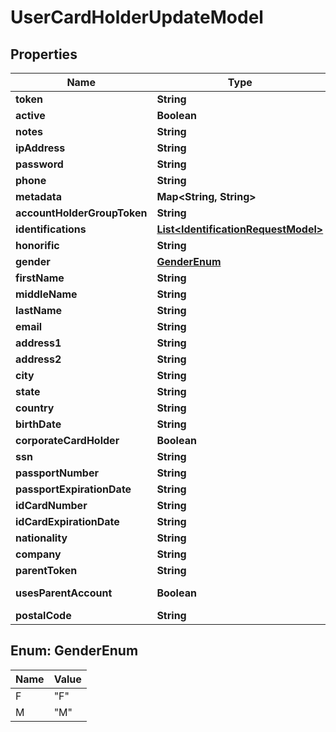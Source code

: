 
# UserCardHolderUpdateModel

## Properties
Name | Type | Description | Notes
------------ | ------------- | ------------- | -------------
**token** | **String** |  |  [optional]
**active** | **Boolean** |  |  [optional]
**notes** | **String** |  |  [optional]
**ipAddress** | **String** |  |  [optional]
**password** | **String** |  |  [optional]
**phone** | **String** |  |  [optional]
**metadata** | **Map&lt;String, String&gt;** |  |  [optional]
**accountHolderGroupToken** | **String** |  |  [optional]
**identifications** | [**List&lt;IdentificationRequestModel&gt;**](IdentificationRequestModel.md) |  |  [optional]
**honorific** | **String** |  |  [optional]
**gender** | [**GenderEnum**](#GenderEnum) |  |  [optional]
**firstName** | **String** |  |  [optional]
**middleName** | **String** |  |  [optional]
**lastName** | **String** |  |  [optional]
**email** | **String** |  |  [optional]
**address1** | **String** |  |  [optional]
**address2** | **String** |  |  [optional]
**city** | **String** |  |  [optional]
**state** | **String** |  |  [optional]
**country** | **String** |  |  [optional]
**birthDate** | **String** |  |  [optional]
**corporateCardHolder** | **Boolean** |  |  [optional]
**ssn** | **String** |  |  [optional]
**passportNumber** | **String** |  |  [optional]
**passportExpirationDate** | **String** |  |  [optional]
**idCardNumber** | **String** |  |  [optional]
**idCardExpirationDate** | **String** |  |  [optional]
**nationality** | **String** |  |  [optional]
**company** | **String** |  |  [optional]
**parentToken** | **String** |  |  [optional]
**usesParentAccount** | **Boolean** | Default is false |  [optional]
**postalCode** | **String** |  |  [optional]


<a name="GenderEnum"></a>
## Enum: GenderEnum
Name | Value
---- | -----
F | &quot;F&quot;
M | &quot;M&quot;




